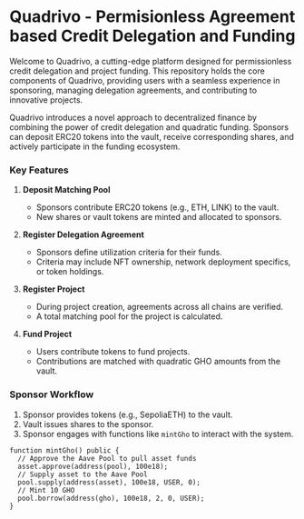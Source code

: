 # Quadrivo - Permisionless Agreement based Credit Delegation and Funding

Welcome to Quadrivo, a cutting-edge platform designed for permissionless credit delegation and project funding. This repository holds the core components of Quadrivo, providing users with a seamless experience in sponsoring, managing delegation agreements, and contributing to innovative projects.

Quadrivo introduces a novel approach to decentralized finance by combining the power of credit delegation and quadratic funding. Sponsors can deposit ERC20 tokens into the vault, receive corresponding shares, and actively participate in the funding ecosystem.

### Key Features

1. **Deposit Matching Pool**
   - Sponsors contribute ERC20 tokens (e.g., ETH, LINK) to the vault.
   - New shares or vault tokens are minted and allocated to sponsors.

2. **Register Delegation Agreement**
   - Sponsors define utilization criteria for their funds.
   - Criteria may include NFT ownership, network deployment specifics, or token holdings.

3. **Register Project**
   - During project creation, agreements across all chains are verified.
   - A total matching pool for the project is calculated.

4. **Fund Project**
   - Users contribute tokens to fund projects.
   - Contributions are matched with quadratic GHO amounts from the vault.

### Sponsor Workflow

1. Sponsor provides tokens (e.g., SepoliaETH) to the vault.
2. Vault issues shares to the sponsor.
3. Sponsor engages with functions like `mintGho` to interact with the system.

```solidity
function mintGho() public {
  // Approve the Aave Pool to pull asset funds
  asset.approve(address(pool), 100e18);
  // Supply asset to the Aave Pool
  pool.supply(address(asset), 100e18, USER, 0);
  // Mint 10 GHO
  pool.borrow(address(gho), 100e18, 2, 0, USER);
}
```

